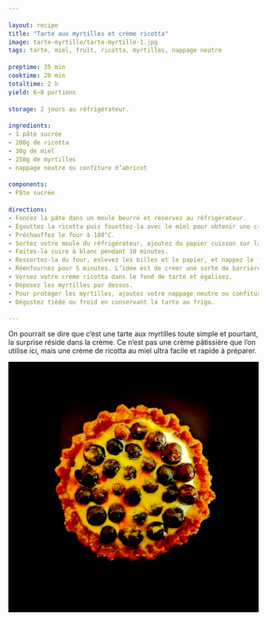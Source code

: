 ```yaml
---

layout: recipe
title: "Tarte aux myrtilles et crème ricotta"
image: tarte-myrtille/tarte-myrtille-1.jpg
tags: tarte, miel, fruit, ricotta, myrtilles, nappage neutre

preptime: 35 min
cooktime: 20 min
totaltime: 2 h
yield: 6–8 portions

storage: 2 jours au réfrigérateur.

ingredients:
- 1 pâte sucrée
- 200g de ricotta
- 30g de miel
- 250g de myrtilles
- nappage neutre ou confiture d’abricot

components:
- Pâte sucrée

directions:
- Foncez la pâte dans un moule beurré et réservez au réfrigérateur.
- Égouttez la ricotta puis fouettez-la avec le miel pour obtenir une crème bien lisse.
- Préchauffez le four à 180°C.
- Sortez votre moule du réfrigérateur, ajoutez du papier cuisson sur la pâte puis déposez des cailloux ou des billes de cuisson.
- Faites-la cuire à blanc pendant 10 minutes.
- Ressortez-la du four, enlevez les billes et le papier, et nappez le fond de blanc d’œuf.
- Réenfournez pour 5 minutes. L’idée est de créer une sorte de barrière afin que la crème ne vienne pas rendre le fond de tarte trop humide.
- Versez votre crème ricotta dans le fond de tarte et égalisez.
- Déposez les myrtilles par dessus.
- Pour protéger les myrtilles, ajoutez votre nappage neutre ou confiture d’abricot au pinceau.
- Dégustez tiède ou froid en conservant la tarte au frigo.

---
```


On pourrait se dire que c’est une tarte aux myrtilles toute simple et pourtant, la surprise réside dans la crème. Ce n‘est pas une crème pâtissière que l’on utilise ici, mais une crème de ricotta au miel ultra facile et rapide à préparer.

![Pour la brillance et pour protéger les myrtilles, n’oubliez pas le nappage neutre.](../images/tarte-myrtille/tarte-myrtille-2.jpg)